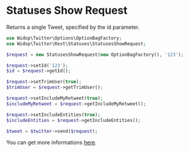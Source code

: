 # Statuses Show Request

Returns a single Tweet, specified by the id parameter.

``` php
use Widop\Twitter\Options\OptionBagFactory;
use Widop\Twitter\Rest\Statuses\StatusesShowRequest;

$request = new StatusesShowRequest(new OptionBagFactory(), '123');

$request->setId('123');
$id = $request->getId();

$request->setTrimUser(true);
$trimUser = $request->getTrimUser();

$request->setIncludeMyRetweet(true);
$includeMyRetweet = $request->getIncludeMyRetweet();

$request->setIncludeEntities(true);
$includeEntities = $request->getIncludeEntities();

$tweet = $twitter->send($request);
```

You can get more informations [here](https://dev.twitter.com/docs/api/1.1/get/statuses/show/%3Aid).
